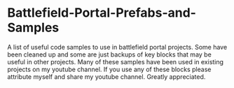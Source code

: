 # Battlefield-Portal-Prefabs-and-Samples
A list of useful code samples to use in battlefield portal projects. Some have been cleaned up and some are just backups of key blocks that may be useful in other projects. Many of these samples have been used in existing projects on my youtube channel. If you use any of these blocks please attribute myself and share my youtube channel. Greatly appreciated.
